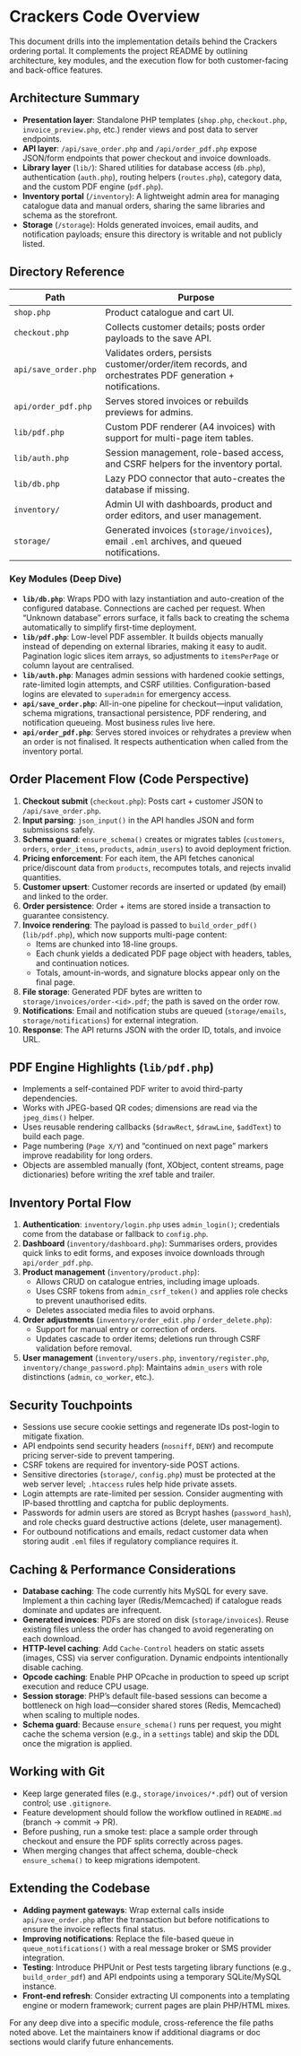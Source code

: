 # Crackers Code Overview

This document drills into the implementation details behind the Crackers ordering portal. It complements the project README by outlining architecture, key modules, and the execution flow for both customer-facing and back-office features.

## Architecture Summary
- **Presentation layer**: Standalone PHP templates (`shop.php`, `checkout.php`, `invoice_preview.php`, etc.) render views and post data to server endpoints.
- **API layer**: `/api/save_order.php` and `/api/order_pdf.php` expose JSON/form endpoints that power checkout and invoice downloads.
- **Library layer** (`lib/`): Shared utilities for database access (`db.php`), authentication (`auth.php`), routing helpers (`routes.php`), category data, and the custom PDF engine (`pdf.php`).
- **Inventory portal** (`/inventory`): A lightweight admin area for managing catalogue data and manual orders, sharing the same libraries and schema as the storefront.
- **Storage** (`/storage`): Holds generated invoices, email audits, and notification payloads; ensure this directory is writable and not publicly listed.

## Directory Reference
| Path              | Purpose                                                                                                      |
|-------------------|--------------------------------------------------------------------------------------------------------------|
| `shop.php`        | Product catalogue and cart UI.                                                                               |
| `checkout.php`    | Collects customer details; posts order payloads to the save API.                                             |
| `api/save_order.php` | Validates orders, persists customer/order/item records, and orchestrates PDF generation + notifications. |
| `api/order_pdf.php`  | Serves stored invoices or rebuilds previews for admins.                                                   |
| `lib/pdf.php`     | Custom PDF renderer (A4 invoices) with support for multi-page item tables.                                   |
| `lib/auth.php`    | Session management, role-based access, and CSRF helpers for the inventory portal.                            |
| `lib/db.php`      | Lazy PDO connector that auto-creates the database if missing.                                               |
| `inventory/`      | Admin UI with dashboards, product and order editors, and user management.                                    |
| `storage/`        | Generated invoices (`storage/invoices`), email `.eml` archives, and queued notifications.                    |

### Key Modules (Deep Dive)
- **`lib/db.php`**: Wraps PDO with lazy instantiation and auto-creation of the configured database. Connections are cached per request. When “Unknown database” errors surface, it falls back to creating the schema automatically to simplify first-time deployment.
- **`lib/pdf.php`**: Low-level PDF assembler. It builds objects manually instead of depending on external libraries, making it easy to audit. Pagination logic slices item arrays, so adjustments to `itemsPerPage` or column layout are centralised.
- **`lib/auth.php`**: Manages admin sessions with hardened cookie settings, rate-limited login attempts, and CSRF utilities. Configuration-based logins are elevated to `superadmin` for emergency access.
- **`api/save_order.php`**: All-in-one pipeline for checkout—input validation, schema migrations, transactional persistence, PDF rendering, and notification queueing. Most business rules live here.
- **`api/order_pdf.php`**: Serves stored invoices or rehydrates a preview when an order is not finalised. It respects authentication when called from the inventory portal.

## Order Placement Flow (Code Perspective)
1. **Checkout submit** (`checkout.php`): Posts cart + customer JSON to `/api/save_order.php`.
2. **Input parsing**: `json_input()` in the API handles JSON and form submissions safely.
3. **Schema guard**: `ensure_schema()` creates or migrates tables (`customers`, `orders`, `order_items`, `products`, `admin_users`) to avoid deployment friction.
4. **Pricing enforcement**: For each item, the API fetches canonical price/discount data from `products`, recomputes totals, and rejects invalid quantities.
5. **Customer upsert**: Customer records are inserted or updated (by email) and linked to the order.
6. **Order persistence**: Order + items are stored inside a transaction to guarantee consistency.
7. **Invoice rendering**: The payload is passed to `build_order_pdf()` (`lib/pdf.php`), which now supports multi-page content:
   - Items are chunked into 18-line groups.
   - Each chunk yields a dedicated PDF page object with headers, tables, and continuation notices.
   - Totals, amount-in-words, and signature blocks appear only on the final page.
8. **File storage**: Generated PDF bytes are written to `storage/invoices/order-<id>.pdf`; the path is saved on the order row.
9. **Notifications**: Email and notification stubs are queued (`storage/emails`, `storage/notifications`) for external integration.
10. **Response**: The API returns JSON with the order ID, totals, and invoice URL.

## PDF Engine Highlights (`lib/pdf.php`)
- Implements a self-contained PDF writer to avoid third-party dependencies.
- Works with JPEG-based QR codes; dimensions are read via the `jpeg_dims()` helper.
- Uses reusable rendering callbacks (`$drawRect`, `$drawLine`, `$addText`) to build each page.
- Page numbering (`Page X/Y`) and “continued on next page” markers improve readability for long orders.
- Objects are assembled manually (font, XObject, content streams, page dictionaries) before writing the xref table and trailer.

## Inventory Portal Flow
1. **Authentication**: `inventory/login.php` uses `admin_login()`; credentials come from the database or fallback to `config.php`.
2. **Dashboard** (`inventory/dashboard.php`): Summarises orders, provides quick links to edit forms, and exposes invoice downloads through `api/order_pdf.php`.
3. **Product management** (`inventory/product.php`):
   - Allows CRUD on catalogue entries, including image uploads.
   - Uses CSRF tokens from `admin_csrf_token()` and applies role checks to prevent unauthorised edits.
   - Deletes associated media files to avoid orphans.
4. **Order adjustments** (`inventory/order_edit.php` / `order_delete.php`):
   - Support for manual entry or correction of orders.
   - Updates cascade to order items; deletions run through CSRF validation before removal.
5. **User management** (`inventory/users.php`, `inventory/register.php`, `inventory/change_password.php`): Maintains `admin_users` with role distinctions (`admin`, `co_worker`, etc.).

## Security Touchpoints
- Sessions use secure cookie settings and regenerate IDs post-login to mitigate fixation.
- API endpoints send security headers (`nosniff`, `DENY`) and recompute pricing server-side to prevent tampering.
- CSRF tokens are required for inventory-side POST actions.
- Sensitive directories (`storage/`, `config.php`) must be protected at the web server level; `.htaccess` rules help hide private assets.
- Login attempts are rate-limited per session. Consider augmenting with IP-based throttling and captcha for public deployments.
- Passwords for admin users are stored as Bcrypt hashes (`password_hash`), and role checks guard destructive actions (delete, user management).
- For outbound notifications and emails, redact customer data when storing audit `.eml` files if regulatory compliance requires it.

## Caching & Performance Considerations
- **Database caching**: The code currently hits MySQL for every save. Implement a thin caching layer (Redis/Memcached) if catalogue reads dominate and updates are infrequent.
- **Generated invoices**: PDFs are stored on disk (`storage/invoices`). Reuse existing files unless the order has changed to avoid regenerating on each download.
- **HTTP-level caching**: Add `Cache-Control` headers on static assets (images, CSS) via server configuration. Dynamic endpoints intentionally disable caching.
- **Opcode caching**: Enable PHP OPcache in production to speed up script execution and reduce CPU usage.
- **Session storage**: PHP’s default file-based sessions can become a bottleneck on high load—consider shared stores (Redis, Memcached) when scaling to multiple nodes.
- **Schema guard**: Because `ensure_schema()` runs per request, you might cache the schema version (e.g., in a `settings` table) and skip the DDL once the migration is applied.

## Working with Git
- Keep large generated files (e.g., `storage/invoices/*.pdf`) out of version control; use `.gitignore`.
- Feature development should follow the workflow outlined in `README.md` (branch → commit → PR).
- Before pushing, run a smoke test: place a sample order through checkout and ensure the PDF splits correctly across pages.
- When merging changes that affect schema, double-check `ensure_schema()` to keep migrations idempotent.

## Extending the Codebase
- **Adding payment gateways**: Wrap external calls inside `api/save_order.php` after the transaction but before notifications to ensure the invoice reflects final status.
- **Improving notifications**: Replace the file-based queue in `queue_notifications()` with a real message broker or SMS provider integration.
- **Testing**: Introduce PHPUnit or Pest tests targeting library functions (e.g., `build_order_pdf`) and API endpoints using a temporary SQLite/MySQL instance.
- **Front-end refresh**: Consider extracting UI components into a templating engine or modern framework; current pages are plain PHP/HTML mixes.

For any deep dive into a specific module, cross-reference the file paths noted above. Let the maintainers know if additional diagrams or doc sections would clarify future enhancements.
